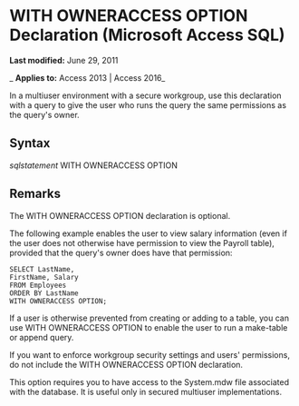 
# WITH OWNERACCESS OPTION Declaration (Microsoft Access SQL)

 **Last modified:** June 29, 2011

 _ **Applies to:** Access 2013 | Access 2016_

In a multiuser environment with a secure workgroup, use this declaration with a query to give the user who runs the query the same permissions as the query's owner.


## Syntax

 _sqlstatement_ WITH OWNERACCESS OPTION


## Remarks

The WITH OWNERACCESS OPTION declaration is optional.

The following example enables the user to view salary information (even if the user does not otherwise have permission to view the Payroll table), provided that the query's owner does have that permission:




```
SELECT LastName, 
FirstName, Salary
FROM Employees 
ORDER BY LastName 
WITH OWNERACCESS OPTION;
```

If a user is otherwise prevented from creating or adding to a table, you can use WITH OWNERACCESS OPTION to enable the user to run a make-table or append query.

If you want to enforce workgroup security settings and users' permissions, do not include the WITH OWNERACCESS OPTION declaration.

This option requires you to have access to the System.mdw file associated with the database. It is useful only in secured multiuser implementations.

